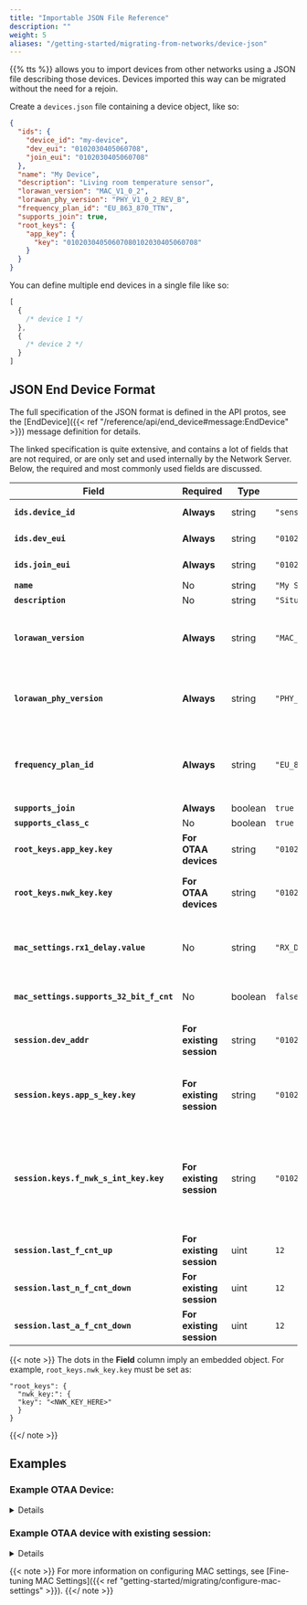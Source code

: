 ```yaml
---
title: "Importable JSON File Reference"
description: ""
weight: 5
aliases: "/getting-started/migrating-from-networks/device-json"
---
```


{{% tts %}} allows you to import devices from other networks using a JSON file describing those devices. Devices imported this way can be migrated without the need for a rejoin.

Create a `devices.json` file containing a device object, like so:

```json
{
  "ids": {
    "device_id": "my-device",
    "dev_eui": "0102030405060708",
    "join_eui": "0102030405060708"
  },
  "name": "My Device",
  "description": "Living room temperature sensor",
  "lorawan_version": "MAC_V1_0_2",
  "lorawan_phy_version": "PHY_V1_0_2_REV_B",
  "frequency_plan_id": "EU_863_870_TTN",
  "supports_join": true,
  "root_keys": {
    "app_key": {
      "key": "01020304050607080102030405060708"
    }
  }
}
```

You can define multiple end devices in a single file like so:

```js
[
  {
    /* device 1 */
  },
  {
    /* device 2 */
  }
]
```

## JSON End Device Format

The full specification of the JSON format is defined in the API protos, see the [EndDevice]({{< ref "/reference/api/end_device#message:EndDevice" >}}) message definition for details.

The linked specification is quite extensive, and contains a lot of fields that are not required, or are only set and used internally by the Network Server. Below, the required and most commonly used fields are discussed.

| Field | Required | Type | Example | Description |
|---|---|---|---|---|
| **`ids.device_id`** | **Always** | string | `"sensor-1"` | [More info]({{< ref "reference/glossary#device-id" >}}) |
| **`ids.dev_eui`** | **Always** | string | `"0102030405060708"` | [More info]({{< ref "reference/glossary#deveui" >}}) |
| **`ids.join_eui`** | **Always** | string | `"0102030405060708"` | Also referred to as **AppEUI**. [More info]({{< ref "reference/glossary#joineui" >}}) |
| **`name`** | No | string | `"My Sensor"` | Optional, a name for the device |
| **`description`** | No | string | `"Situated in living room"` | Optional, description of the device |
| **`lorawan_version`** | **Always** | string | `"MAC_V1_0_2"` | See [MACVersion]({{< ref "reference/api/end_device#enum:MACVersion" >}}) for supported versions. See [LoRaWAN Version]({{< ref "reference/glossary#lorawan-version" >}}) for more information. |
| **`lorawan_phy_version`** | **Always** | string | `"PHY_V1_0_2_REV_B"` | See [PHYVersion]({{< ref "reference/api/end_device#enum:PHYVersion" >}}) for supported versions. See [LoRaWAN Version]({{< ref "reference/glossary#regional-parameters" >}}) for more information. |
| **`frequency_plan_id`** | **Always** | string | `"EU_863_870_TTN"` | See [Frequency Plans]({{< ref "reference/frequency-plans" >}}) for a list of supported frequency plans (The frequency plan `ID` is needed). See [Frequency Plan]({{< ref "reference/glossary#frequency-plan" >}}) for more information. |
| **`supports_join`** | **Always** | boolean | `true` | `true` for OTAA devices, `false` for ABP. |
| **`supports_class_c`** | No | boolean | `true` | `true` for Class C devices, `false` otherwise. |
| **`root_keys.app_key.key`** | **For OTAA devices** | string | `"01020304050607080102030405060708"` | See [Application Key]({{< ref "reference/glossary#application-key" >}}) for more information. |
| **`root_keys.nwk_key.key`** | **For OTAA devices** | string | `"01020304050607080102030405060708"` | For LoRaWAN version 1.1 and later only. See [Network Key]({{< ref "reference/glossary#network-key" >}}) for more information. |
| **`mac_settings.rx1_delay.value`** | No | string | `"RX_DELAY_5"` | Delay for the first Class A receive window (Rx1). Typical values are `RX_DELAY_1` (1 second) and `RX_DELAY_5` (5 seconds). See [MACSettings]({{< ref "reference/api/end_device#message:MACSettings" >}}) for more information. |
| **`mac_settings.supports_32_bit_f_cnt`** | No | boolean | `false` | `true` if device supports 32-bit frame counters, `false` if device only supports 16-bit frame counters. |
| **`session.dev_addr`** | **For existing session** | string | `"01020304"` | **Needed for ABP devices or when migrating OTAA devices with an existing session**. See [Device Address]({{< ref "/reference/glossary#device-address" >}}) for more information. |
| **`session.keys.app_s_key.key`** | **For existing session** | string | `"01020304050607080102030405060708"` | **Needed for ABP devices or when migrating OTAA devices with an existing session**. See [Application Session Key]({{< ref "reference/glossary#application-session-key" >}}) for more information. |
| **`session.keys.f_nwk_s_int_key.key`** | **For existing session** | string | `"01020304050607080102030405060708"` | Forwarding Network Session Integrity Key, also referred to as **Network Session Key** in LoRaWAN v1.0.x compatibility mode. See [SessionKeys]({{< ref "reference/api/end_device#message:SessionKeys" >}}) and [Forwarding Network Session Integrity Key]({{< ref "/reference/glossary#forwarding-network-session-integrity-key" >}}) for more information. |
| **`session.last_f_cnt_up`** | **For existing session** | uint | `12` | Last uplink frame counter used. |
| **`session.last_n_f_cnt_down`** | **For existing session** | uint | `12` | Last network downlink frame counter used. |
| **`session.last_a_f_cnt_down`** | **For existing session** | uint | `12` | Last application downlink frame counter used. |

{{< note >}} The dots in the **Field** column imply an embedded object. For example, `root_keys.nwk_key.key` must be set as:
```
"root_keys": {
  "nwk_key:": {
  "key": "<NWK_KEY_HERE>"
  }
}
```
{{</ note >}}

## Examples

### Example OTAA Device:
<summary><details>

```json
{
  "ids": {
    "device_id": "my-device",
    "dev_eui": "0102030405060708",
    "join_eui": "0102030405060708"
  },
  "name": "My Device",
  "description": "Living room temperature sensor",
  "lorawan_version": "MAC_V1_0_2",
  "lorawan_phy_version": "PHY_V1_0_2_REV_B",
  "frequency_plan_id": "EU_863_870_TTN",
  "supports_join": true,
  "root_keys": {
    "app_key": {
      "key": "01020304050607080102030405060708"
    }
  }
}
```
</details></summary>

### Example OTAA device with existing session:
<summary>

<details>

```json
{
  "ids": {
    "device_id": "device-2",
    "dev_eui": "0102030405060708",
    "join_eui": "0102030405060708"
  },
  "name": "My Device",
  "description": "Migrated with existing session from The Things Network",
  "lorawan_version":"MAC_V1_0_2",
  "lorawan_phy_version":"PHY_V1_0_2_REV_B",
  "frequency_plan_id":"EU_863_870_TTN",
  "supports_join":true,
  "root_keys":{
    "app_key":{
      "key":"01020304050607080102030405060708"
    }
  },
  "mac_settings":{
    "rx1_delay":{
      "value":"RX_DELAY_5"
    },
    "supports_32_bit_f_cnt": true
  },
  "session":{
    "dev_addr":"01020304",
    "keys":{
      "app_s_key":{
        "key":"01020304050607080102030405060708"
      },
      "f_nwk_s_int_key":{
        "key":"01020304050607080102030405060708"
      }
    },
    "last_f_cnt_up": 32,
    "last_n_f_cnt_down": 10
  }
}
```

</details></summary>

{{< note >}} For more information on configuring MAC settings, see [Fine-tuning MAC Settings]({{< ref "getting-started/migrating/configure-mac-settings" >}}). {{</ note >}}

<br>
